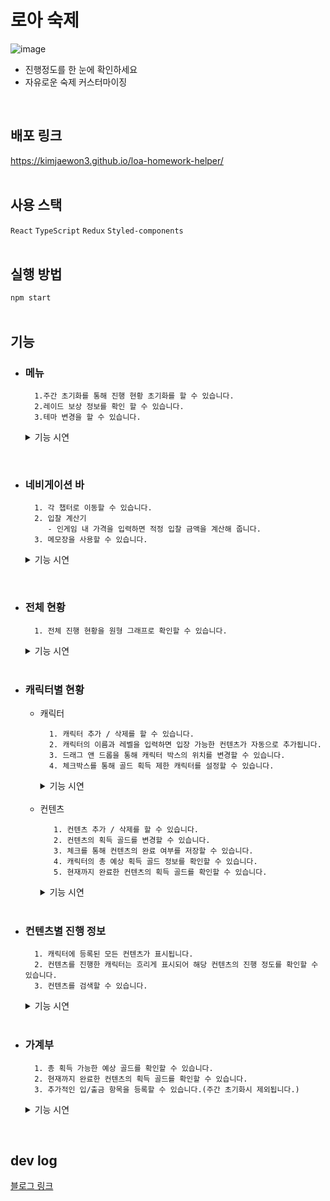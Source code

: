 # 로아 숙제 
![image](https://user-images.githubusercontent.com/79837001/182553467-1378345c-594f-4dd8-b11e-8f3a27b6d8db.png)

- 진행정도를 한 눈에 확인하세요
- 자유로운 숙제 커스터마이징
<br/>

## 배포 링크
https://kimjaewon3.github.io/loa-homework-helper/
<br/>
<br/>

## 사용 스택
`React`
`TypeScript`
`Redux`
`Styled-components`
<br/>
<br/>

## 실행 방법
 ```npm start```
<br/>
<br/>

## 기능
 - ### 메뉴
   ```
     1.주간 초기화를 통해 진행 현황 초기화를 할 수 있습니다.
     2.레이드 보상 정보를 확인 할 수 있습니다.
     3.테마 변경을 할 수 있습니다.
   ```
   <details>
     <summary>기능 시연</summary>
      <img src='https://user-images.githubusercontent.com/79837001/190986642-132a05ac-ce19-45d0-aa23-6431dc2b9d1a.gif'/>
    </details>    
<br/>
    
 - ### 네비게이션 바
   ```
     1. 각 챕터로 이동할 수 있습니다.
     2. 입찰 계산기
        - 인게임 내 가격을 입력하면 적정 입찰 금액을 계산해 줍니다.
     3. 메모장을 사용할 수 있습니다.
   ```
   <details>
     <summary>기능 시연</summary>
       <img src='https://user-images.githubusercontent.com/79837001/190986652-68316335-ef68-45f0-a9bf-57e2138ae01e.gif'/>
    </details>    
<br/>
    
 - ### 전체 현황
   ```
     1. 전체 진행 현황을 원형 그래프로 확인할 수 있습니다.
   ```
   <details>
     <summary>기능 시연</summary>
       <img src='https://user-images.githubusercontent.com/79837001/190986649-2ec7d2d1-b104-4643-b54b-25ff3a0a4c56.gif'/>
    </details>    
    <br/>
    
 - ### 캐릭터별 현황
   - 캐릭터
     ```
       1. 캐릭터 추가 / 삭제를 할 수 있습니다. 
       2. 캐릭터의 이름과 레벨을 입력하면 입장 가능한 컨텐츠가 자동으로 추가됩니다.
       3. 드래그 앤 드롭을 통해 캐릭터 박스의 위치를 변경할 수 있습니다.
       4. 체크박스를 통해 골드 획득 제한 캐릭터를 설정할 수 있습니다.
     ```
     <details>
     <summary>기능 시연</summary>
       <img src='https://user-images.githubusercontent.com/79837001/190986609-1b387d2a-a5bc-4a43-9845-3b8e13ce5cdd.gif'/>
    </details>    
    <br/>
    
   - 컨텐츠
     ```
        1. 컨텐츠 추가 / 삭제를 할 수 있습니다.
        2. 컨텐츠의 획득 골드를 변경할 수 있습니다.
        3. 체크를 통해 컨텐츠의 완료 여부를 저장할 수 있습니다.
        4. 캐릭터의 총 예상 획득 골드 정보를 확인할 수 있습니다.
        5. 현재까지 완료한 컨텐츠의 획득 골드를 확인할 수 있습니다.
     ```
     <details>
     <summary>기능 시연</summary>
       <img src='https://user-images.githubusercontent.com/79837001/190986624-db38141f-6184-4f62-941c-d2a4df6018e2.gif'/>
    </details>    
    <br/>
    
  - ### 컨텐츠별 진행 정보
    ```
      1. 캐릭터에 등록된 모든 컨텐츠가 표시됩니다.
      2. 컨텐츠를 진행한 캐릭터는 흐리게 표시되어 해당 컨텐츠의 진행 정도를 확인할 수 있습니다.
      3. 컨텐츠를 검색할 수 있습니다.
    ```
    <details>
     <summary>기능 시연</summary>
        <img src='https://user-images.githubusercontent.com/79837001/190986627-ed0d900f-f40d-458c-866b-f03588ac889f.gif'/>
    </details>    
    <br/>
    
  - ### 가계부
    ```
      1. 총 획득 가능한 예상 골드를 확인할 수 있습니다.
      2. 현재까지 완료한 컨텐츠의 획득 골드를 확인할 수 있습니다.
      3. 추가적인 입/출금 항목을 등록할 수 있습니다.(주간 초기화시 제외됩니다.)
    ```
    <details>
     <summary>기능 시연</summary>
        <img src='https://user-images.githubusercontent.com/79837001/190986632-c042bc6e-e675-44d9-a16b-599c87d17347.gif'/>
    </details>    
   <br/>
   
   
## dev log
[블로그 링크](https://pinnate-tortoise-471.notion.site/89c499d570594cacb1a9fbb7ed927620)
